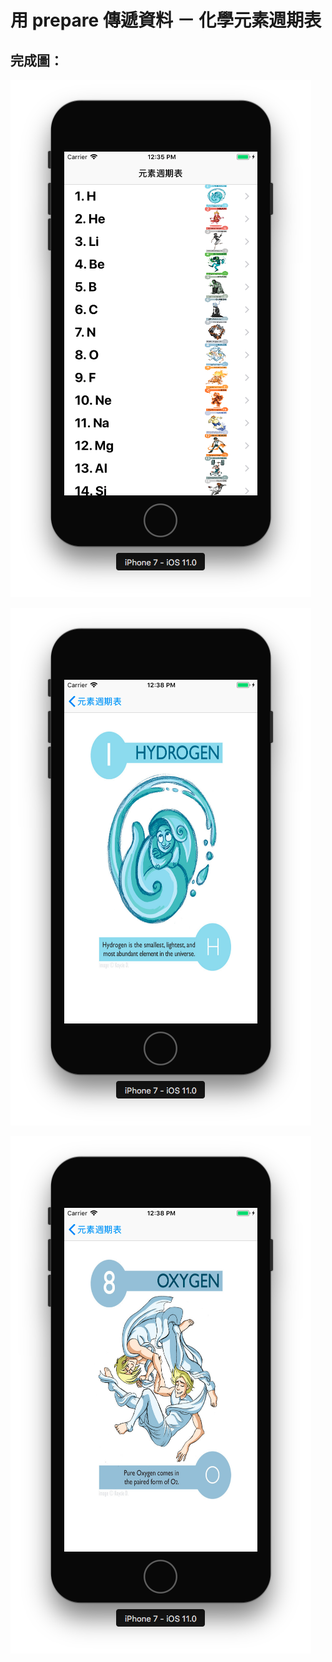 # 用 prepare 傳遞資料 － 化學元素週期表

## 完成圖：

![](https://github.com/n913239/Elements/blob/master/Elements/Finish1.png)

![](https://github.com/n913239/Elements/blob/master/Elements/Finish2.png)

![](https://github.com/n913239/Elements/blob/master/Elements/Finish3.png)
